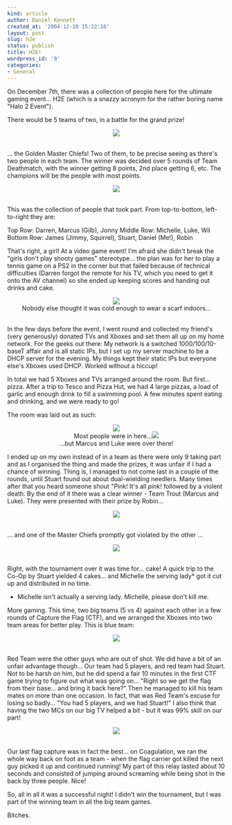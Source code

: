```yaml
---
kind: article
author: Daniel Kennett
created_at: '2004-12-10 15:22:16'
layout: post
slug: h2e
status: publish
title: H2E!
wordpress_id: '9'
categories:
- General
---
```


On December 7th, there was a collection of people here for the ultimate gaming event... H2E (which is a snazzy acronym for the rather boring name "Halo 2 Event"). 

There would be 5 teams of two, in a battle for the grand prize!

<center><img border="0" src="/pictures/h2e/gmc.jpg"/></center><br />

... the Golden Master Chiefs! Two of them, to be precise seeing as there's two people in each team. The winner was decided over 5 rounds of Team Deathmatch, with the winner getting 8 points, 2nd place getting 6, etc. The champions will be the people with most points. 


<center><img border="0" src="/pictures/h2e/group.jpg"/></center><br />

This was the collection of people that took part. From top-to-bottom, left-to-right they are:

Top Row: Darren, Marcus (Gilb), Jonny
Middle Row: Michelle, Luke, Wil
Bottom Row: James (Jimmy, Squirrel), Stuart, Daniel (Me!), Robin

That's right, a girl! At a video game event! I'm afraid she didn't break the "girls don't play shooty games" stereotype... the plan was for her to play a tennis game on a PS2 in the corner but that failed because of technical difficulties (Darren forgot the remote for his TV, which you need to get it onto the AV channel) so she ended up keeping scores and handing out drinks and cake. 


<center><img border="0" src="/pictures/h2e/michelle.jpg"/><br />Nobody else thought it was cold enough to wear a scarf indoors...</center><br />

In the few days before the event, I went round and collected my friend's (very generously) donated TVs and Xboxes and set them all up on my home network. For the geeks out there: My network is a switched 1000/100/10-baseT affair and is all static IPs, but I set up my server machine to be a DHCP server for the evening. My things kept their static IPs but everyone else's Xboxes used DHCP. Worked without a hiccup!

In total we had 5 Xboxes and TVs arranged around the room. But first... pizza. After a trip to Tesco and Pizza Hut, we had 4 large pizzas, a load of garlic and enough drink to fill a swimming pool. A few minutes spent eating and drinking, and we were ready to go! 

The room was laid out as such:


<center><img border="0" src="/pictures/h2e/room1.jpg"/><br />Most people were in here...<img border="0" src="/pictures/h2e/room2.jpg"/><br />...but Marcus and Luke were over there!</center>

I ended up on my own instead of in a team as there were only 9 taking part and as I organised the thing and made the prizes, it was unfair if I had a chance of winning. Thing is, I managed to not come last in a couple of the rounds, until Stuart found out about dual-wielding needlers. Many times after that you heard someone shout "Pink! It's all <i>pink!</i> followed by a violent death. By the end of it there was a clear winner - Team Trout (Marcus and Luke). They were presented with their prize by Robin...


<center><img border="0" src="/pictures/h2e/winners.jpg"/></center><br />

... and one of the Master Chiefs promptly got violated by the other ...


<center><img border="0" src="/pictures/h2e/violated.jpg"/></center><br />

Right, with the tournament over it was time for... cake! A quick trip to the Co-Op by Stuart yielded 4 cakes... and Michelle the serving lady* got it cut up and distributed in no time. 

* Michelle isn't actually a serving lady. Michelle, please don't kill me.

More gaming. This time, two big teams (5 vs 4) against each other in a few rounds of Capture the Flag (CTF), and we arranged the Xboxes into two team areas for better play. This is blue team: 


<center><img border="0" src="/pictures/h2e/blueteam.jpg"/></center><br />

Red Team were the other guys who are out of shot. We did have a bit of an unfair advantage though... Our team had 5 players, and red team had Stuart. Not to be harsh on him, but he did spend a fair 10 minutes in the first CTF game trying to figure out what was going on... "Right so we get the flag from their base... and bring it back here?" Then he managed to kill his team mates on more than one occasion. In fact, that was Red Team's excuse for losing so badly... "You had 5 players, and we had Stuart!" I also think that having the two MCs on our big TV helped a bit - but it was 99% skill on our part! 


<center><img border="0" src="/pictures/h2e/mc-tv.jpg"/></center><br />

Our last flag capture was in fact the best... on Coagulation, we ran the whole way back on foot as a team - when the flag carrier got killed the next guy picked it up and continued running! My part of this relay lasted about 10 seconds and consisted of jumping around screaming while being shot in the back by three people. Nice!

So, all in all it was a successful night! I didn't win the tournament, but I was part of the winning team in all the big team games. 

Bitches.